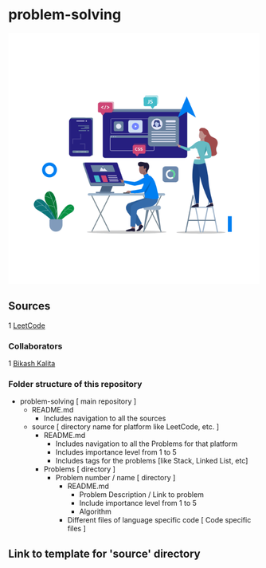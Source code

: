 # problem-solving

<p align="center">
  <img src="programming.gif" alt="programming.gif" />
</p>

## Sources
1 [LeetCode](./LeetCode/README.md)

### Collaborators
1 [Bikash Kalita](https://www.github.com/bikash-kalita-code)

### Folder structure of this repository
- problem-solving [ main repository ]
  - README.md
    - Includes navigation to all the sources
  - source [ directory name for platform like LeetCode, etc. ]
    - README.md
      - Includes navigation to all the Problems for that platform
      - Includes importance level from 1 to 5
      - Includes tags for the problems [like Stack, Linked List, etc]
    - Problems [ directory ]
      - Problem number / name [ directory ]
        - README.md
          - Problem Description / Link to problem
          - Include importance level from 1 to 5 
          - Algorithm
        - Different files of language specific code [ Code specific files ]

## Link to template for 'source' directory

